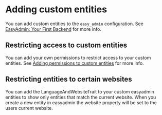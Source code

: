 # Adding custom entities

You can add custom entities to the `easy_admin` configuration.
See [EasyAdmin: Your First Backend][your-first-backend] for more info.

## Restricting access to custom entities

You can add your own permissions to restrict access to your custom entities.
See [Adding permissions to custom entities][custom-entity-permissions] for more info.

## Restricting entities to certain websites

You can add the LanguageAndWebsiteTrait to your custom easyadmin entities to show only entities that match the current website.
When you create a new entity in easyadmin the website property will be set to the users current website.


[your-first-backend]: https://symfony.com/doc/current/bundles/EasyAdminBundle/book/your-first-backend.html
[custom-entity-permissions]: https://github.com/RevisionTen/cms/blob/master/Resources/docs/permissions.md#adding-permissions-to-custom-entities

